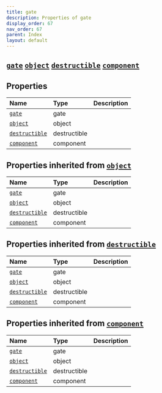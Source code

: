 ```yaml
---
title: gate
description: Properties of gate
display_order: 67
nav_order: 67
parent: Index
layout: default
---
```


##  [`gate`](./gate.html)  [`object`](./object.html)  [`destructible`](./destructible.html)  [`component`](./component.html) 
## Properties
| Name | Type | Description |
|:-----|:-----|:------------|
| [`gate`](./gate.html) | gate |  |
| [`object`](./object.html) | object |  |
| [`destructible`](./destructible.html) | destructible |  |
| [`component`](./component.html) | component |  |
## Properties inherited from [`object`](./object.html)
| Name | Type | Description |
|:-----|:-----|:------------|
| [`gate`](./gate.html) | gate |  |
| [`object`](./object.html) | object |  |
| [`destructible`](./destructible.html) | destructible |  |
| [`component`](./component.html) | component |  |
## Properties inherited from [`destructible`](./destructible.html)
| Name | Type | Description |
|:-----|:-----|:------------|
| [`gate`](./gate.html) | gate |  |
| [`object`](./object.html) | object |  |
| [`destructible`](./destructible.html) | destructible |  |
| [`component`](./component.html) | component |  |
## Properties inherited from [`component`](./component.html)
| Name | Type | Description |
|:-----|:-----|:------------|
| [`gate`](./gate.html) | gate |  |
| [`object`](./object.html) | object |  |
| [`destructible`](./destructible.html) | destructible |  |
| [`component`](./component.html) | component |  |


